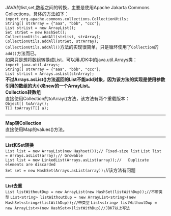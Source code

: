 JAVA的list,set,数组之间的转换，主要是使用Apache Jakarta Commons Collections，具体的方法如下：  
`import org.apache.commons.collections.CollectionUtils;`  
`String[] strArray = {"aaa", "bbb", "ccc"};`    
`List strList = new ArrayList();`    
`Set strSet = new HashSet();`    
`CollectionUtils.addAll(strList, strArray);`    
`CollectionUtils.addAll(strSet, strArray);`   
`CollectionUtils.addAll()`方法的实现很简单，只是循环使用了`Collection`的`add()`方法而已。  
如果只是想将数组转换成List，可以用JDK中的java.util.Arrays类：  
`import java.util.Arrays;`    
`String[] strArray = {"aaa", "bbb", "ccc"};`   
`List strList = Arrays.asList(strArray); `   
**不过Arrays.asList()方法返回的List不能add对象，因为该方法的实现是使用参数引用的数组的大小来new的一个ArrayList。**  
**Collection转数组**  
直接使用Collection的toArray()方法，该方法有两个重载版本：  
`Object[] toArray();`   
`T[] toArray(T[] a);`  
*** 
**Map转Collection**  
直接使用Map的values()方法。 
*** 
**List和Set转换**  
`List list = new ArrayList(new Hashset());// Fixed-size list`
`List list = Arrays.asList(array);// Growable`   
`List list = new LinkedList(Arrays.asList(array));//   Duplicate elements are discarded`   
`Set set = new HashSet(Arrays.asList(array));`//该方法有问题  
***
**List去重**  
`List listWithoutDup = new ArrayList(new HashSet(listWithDup));//不带类型`
`List<string> listWithoutDup = new ArrayList<string>(new HashSet<string>(listWithDup));//带类型`
`List<string> listWithoutDup = new ArrayList<>(new HashSet<>(listWithDup)//JDK7以上写法`
